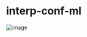 # interp-conf-ml
![image](https://github.com/Edu-p/interp-conf-ml/assets/72039442/71e6f54f-9c18-43e3-81a3-9b70aa987add)
